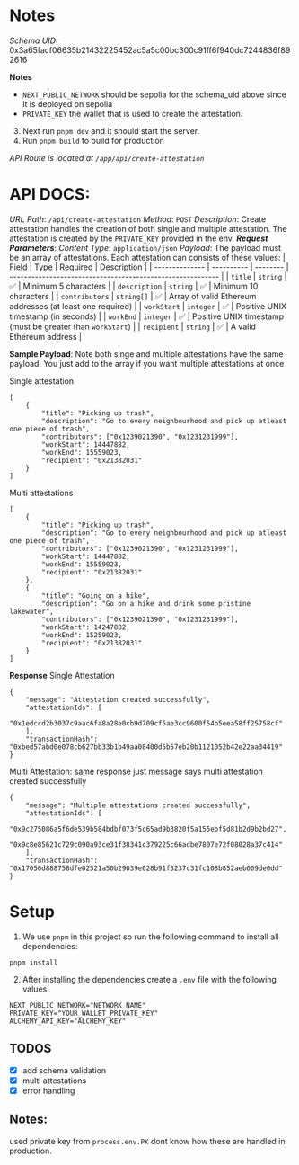 # Notes

_Schema UID:_ 0x3a65facf06635b21432225452ac5a5c00bc300c91ff6f940dc7244836f892616

**Notes**

- `NEXT_PUBLIC_NETWORK` should be sepolia for the schema_uid above since it is deployed on sepolia
- `PRIVATE_KEY` the wallet that is used to create the attestation.

3. Next run `pnpm dev` and it should start the server.
4. Run `pnpm build` to build for production

_API Route is located at `/app/api/create-attestation`_

# API DOCS:

_URL Path_: `/api/create-attestation`
_Method_: `POST`
_Description_: Create attestation handles the creation of both single and multiple attestation. The attestation is created by the `PRIVATE_KEY` provided in the env.
**_Request Parameters_**:
_Content Type_: `application/json`
_Payload_:
The payload must be an array of attestations.
Each attestation can consists of these values:
| Field | Type | Required | Description |
| -------------- | ---------- | -------- | ---------------------------------------------------------- |
| `title` | `string` | ✅ | Minimum 5 characters |
| `description` | `string` | ✅ | Minimum 10 characters |
| `contributors` | `string[]` | ✅ | Array of valid Ethereum addresses (at least one required) |
| `workStart` | `integer` | ✅ | Positive UNIX timestamp (in seconds) |
| `workEnd` | `integer` | ✅ | Positive UNIX timestamp (must be greater than `workStart`) |
| `recipient` | `string` | ✅ | A valid Ethereum address |

**Sample Payload**:
Note both singe and multiple attestations have the same payload. You just add to the array if you want multiple attestations at once

Single attestation

```
[
    {
        "title": "Picking up trash",
        "description": "Go to every neighbourhood and pick up atleast one piece of trash",
        "contributors": ["0x1239021390", "0x1231231999"],
        "workStart": 14447882,
        "workEnd": 15559023,
        "recipient": "0x21382031"
    }
]
```

Multi attestations

```
[
    {
        "title": "Picking up trash",
        "description": "Go to every neighbourhood and pick up atleast one piece of trash",
        "contributors": ["0x1239021390", "0x1231231999"],
        "workStart": 14447882,
        "workEnd": 15559023,
        "recipient": "0x21382031"
    },
    {
        "title": "Going on a hike",
        "description": "Go on a hike and drink some pristine lakewater",
        "contributors": ["0x1239021390", "0x1231231999"],
        "workStart": 14247882,
        "workEnd": 15259023,
        "recipient": "0x21382031"
    }
]
```

**Response**
Single Attestation

```
{
    "message": "Attestation created successfully",
    "attestationIds": [
        "0x1edccd2b3037c9aac6fa8a28e0cb9d709cf5ae3cc9600f54b5eea58ff25758cf"
    ],
    "transactionHash": "0xbed57abd0e078cb627bb33b1b49aa08400d5b57eb20b1121052b42e22aa34419"
}
```

Multi Attestation: same response just message says multi attestation created successfully

```
{
    "message": "Multiple attestations created successfully",
    "attestationIds": [
        "0x9c275086a5f6de539b584bdbf073f5c65ad9b3820f5a155ebf5d81b2d9b2bd27",
        "0x9c8e85621c729c090a93ce31f38341c379225c66adbe7807e72f08028a37c414"
    ],
    "transactionHash": "0x17056d888758dfe02521a50b29039e028b91f3237c31fc108b852aeb009de0dd"
}
```

# Setup

1. We use `pnpm` in this project so run the following command to install all dependencies:

```
pnpm install
```

2. After installing the dependencies create a `.env` file with the following values

```
NEXT_PUBLIC_NETWORK="NETWORK_NAME"
PRIVATE_KEY="YOUR_WALLET_PRIVATE_KEY"
ALCHEMY_API_KEY="ALCHEMY_KEY"
```

## TODOS

- [x] add schema validation
- [x] multi attestations
- [x] error handling

## Notes:

used private key from `process.env.PK` dont know how these are handled in production.
